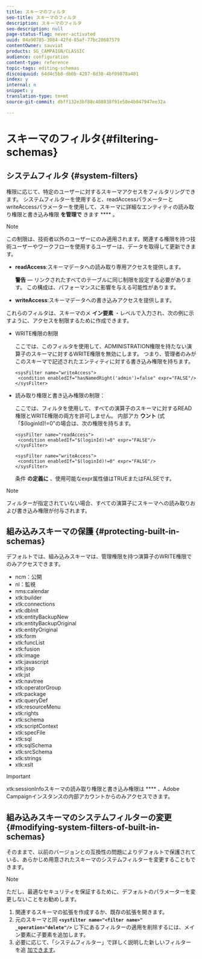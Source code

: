 ```yaml
---
title: スキーマのフィルタ
seo-title: スキーマのフィルタ
description: スキーマのフィルタ
seo-description: null
page-status-flag: never-activated
uuid: 04a90785-3084-42fd-85af-77bc28687579
contentOwner: sauviat
products: SG_CAMPAIGN/CLASSIC
audience: configuration
content-type: reference
topic-tags: editing-schemas
discoiquuid: 64d4c5b8-db0b-4287-8d30-4bf09878a401
index: y
internal: n
snippet: y
translation-type: tm+mt
source-git-commit: dbff132e3bf88c408838f91e50e4b047947ee32a

---
```



# スキーマのフィルタ{#filtering-schemas}

## システムフィルタ {#system-filters}

権限に応じて、特定のユーザーに対するスキーマアクセスをフィルタリングできます。 システムフィルターを使用すると、readAccessパラメーターとwriteAccessパラメーターを使用して、スキーマに詳細なエンティティの読み取り権限と書き込み権限 **を管理で** きます **** 。

>[!NOTE]
>
>この制限は、技術者以外のユーザーにのみ適用されます。関連する権限を持つ技術ユーザーやワークフローを使用するユーザーは、データを取得して更新できます。

* **readAccess**:スキーマデータへの読み取り専用アクセスを提供します。

   **警告** — リンクされたすべてのテーブルに同じ制限を設定する必要があります。 この構成は、パフォーマンスに影響を与える可能性があります。

* **writeAccess**:スキーマデータへの書き込みアクセスを提供します。

これらのフィルタは、スキーマのメ **イン要素** ・レベルで入力され、次の例に示すように、アクセスを制限するために作成できます。

* WRITE権限の制限

   ここでは、このフィルタを使用して、ADMINISTRATION権限を持たない演算子のスキーマに対するWRITE権限を無効にします。 つまり、管理者のみがこのスキーマで記述されたエンティティに対する書き込み権限を持ちます。

   ```
   <sysFilter name="writeAccess">      
    <condition enabledIf="hasNamedRight('admin')=false" expr="FALSE"/>    
   </sysFilter>
   ```

* 読み取り権限と書き込み権限の制限：

   ここでは、フィルタを使用して、すべての演算子のスキーマに対するREAD権限とWRITE権限の両方を許可しません。 内部アカ **ウント** (式「$(loginId)!=0&quot;の場合は、次の権限を持ちます。

   ```
   <sysFilter name="readAccess"> 
    <condition enabledIf="$(loginId)!=0" expr="FALSE"/>
   </sysFilter>
   
   <sysFilter name="writeAccess">  
    <condition enabledIf="$(loginId)!=0" expr="FALSE"/>
   </sysFilter>
   ```

   条件 **の定義に** 、使用可能なexpr属性値はTRUEまたはFALSEです。

>[!NOTE]
>
>フィルターが指定されていない場合、すべての演算子にスキーマへの読み取りおよび書き込み権限が付与されます。

## 組み込みスキーマの保護 {#protecting-built-in-schemas}

デフォルトでは、組み込みスキーマは、管理権限を持つ演算子のWRITE権限でのみアクセスできます。

* ncm：公開
* nl：監視
* nms:calendar
* xtk:builder
* xtk:connections
* xtk:dbInit
* xtk:entityBackupNew
* xtk:entityBackupOriginal
* xtk:entityOriginal
* xtk:form
* xtk:funcList
* xtk:fusion
* xtk:image
* xtk:javascript
* xtk:jssp
* xtk:jst
* xtk:navtree
* xtk:operatorGroup
* xtk:package
* xtk:queryDef
* xtk:resourceMenu
* xtk:rights
* xtk:schema
* xtk:scriptContext
* xtk:specFile
* xtk:sql
* xtk:sqlSchema
* xtk:srcSchema
* xtk:strings
* xtk:xslt

>[!IMPORTANT]
>
>xtk:sessionInfoスキーマの読み取り権限と書き込み権限は **** 、Adobe Campaignインスタンスの内部アカウントからのみアクセスできます。

## 組み込みスキーマのシステムフィルターの変更 {#modifying-system-filters-of-built-in-schemas}

そのままで、以前のバージョンとの互換性の問題によりデフォルトで保護されている、あらかじめ用意されたスキーマのシステムフィルターを変更することもできます。

>[!NOTE]
>
>ただし、最適なセキュリティを保証するために、デフォルトのパラメーターを変更しないことをお勧めします。

1. 関連するスキーマの拡張を作成するか、既存の拡張を開きます。
1. 元のスキーマと同 **`<sysfilter name="<filter name>" _operation="delete"/>`** じ下にあるフィルターの適用を削除するには、メイン要素に子要素を追加します。
1. 必要に応じて、「システムフィルター」で詳しく説明した新しいフィルターを追 [加できます](#system-filters)。

